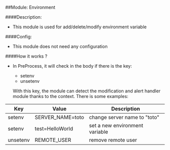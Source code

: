 ##Module: Environment

####Description:

- This module is used for add/delete/modify environment variable 

####Config:

- This module does not need any configuration

####How it works ?

- In PreProcess, it will check in the body if there is the key:
  - setenv
  - unsetenv

  With this key, the module can detect the modification and alert handler module thanks to the context. There is some examples:

|Key          |Value                  |Description                      |
|-------------|-----------------------|---------------------------------|
|setenv       |SERVER_NAME=toto       |change server name to "toto"     |
|setenv       |test=HelloWorld        |set a new environment variable   |
|unsetenv     |REMOTE_USER            |remove remote user               |